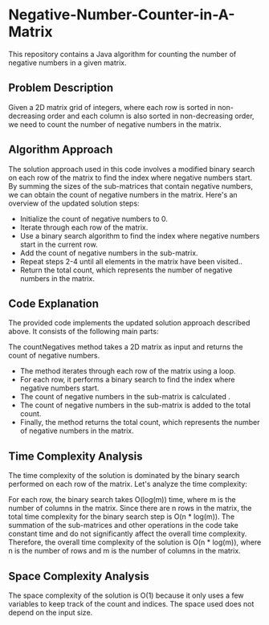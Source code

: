 # Negative-Number-Counter-in-A-Matrix
This repository contains a Java algorithm for counting the number of negative numbers in a given matrix.
## Problem Description
Given a 2D matrix grid of integers, where each row is sorted in non-decreasing order and each column is also sorted in non-decreasing order, we need to count the number of negative numbers in the matrix.
## Algorithm Approach
The solution approach used in this code involves a modified binary search on each row of the matrix to find the index where negative numbers start. By summing the sizes of the sub-matrices that contain negative numbers, we can obtain the count of negative numbers in the matrix. Here's an overview of the updated solution steps:

- Initialize the count of negative numbers to 0.
- Iterate through each row of the matrix.
- Use a binary search algorithm to find the index where negative numbers start in the current row.
- Add the count of negative numbers in the sub-matrix.
- Repeat steps 2-4  until all elements in the matrix have been visited..
- Return the total count, which represents the number of negative numbers in the matrix.

## Code Explanation
The provided code implements the updated solution approach described above. It consists of the following main parts:

The countNegatives method takes a 2D matrix as input and returns the count of negative numbers.
- The method iterates through each row of the matrix using a loop.
- For each row, it performs a binary search to find the index where negative numbers start.
- The count of negative numbers in the sub-matrix is calculated .
- The count of negative numbers in the sub-matrix is added to the total count.
- Finally, the method returns the total count, which represents the number of negative numbers in the matrix.

## Time Complexity Analysis
The time complexity of the solution is dominated by the binary search performed on each row of the matrix. Let's analyze the time complexity:

For each row, the binary search takes O(log(m)) time, where m is the number of columns in the matrix.
Since there are n rows in the matrix, the total time complexity for the binary search step is O(n * log(m)).
The summation of the sub-matrices and other operations in the code take constant time and do not significantly affect the overall time complexity.
Therefore, the overall time complexity of the solution is O(n * log(m)), where n is the number of rows and m is the number of columns in the matrix.

## Space Complexity Analysis
The space complexity of the solution is O(1) because it only uses a few variables to keep track of the count and indices. The space used does not depend on the input size.

